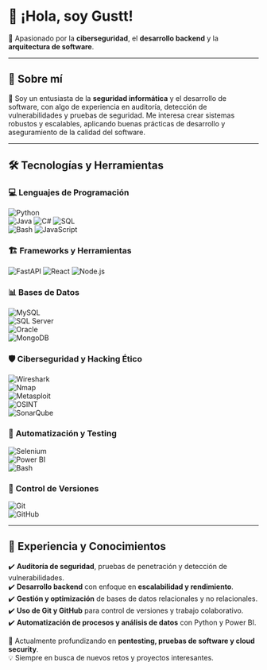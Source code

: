 # 👋 ¡Hola, soy Gustt!  

🚀 Apasionado por la **ciberseguridad**, el **desarrollo backend** y la **arquitectura de software**.  

---

## 🔹 Sobre mí  

🎯 Soy un entusiasta de la **seguridad informática** y el desarrollo de software, con algo de experiencia en auditoría, detección de vulnerabilidades y pruebas de seguridad. Me interesa crear sistemas robustos y escalables, aplicando buenas prácticas de desarrollo y aseguramiento de la calidad del software.  

---

## 🛠️ Tecnologías y Herramientas  

### 💻 **Lenguajes de Programación**  
![Python](https://img.shields.io/badge/Python-3776AB?style=for-the-badge&logo=python&logoColor=white)  
![Java](https://img.shields.io/badge/Java-ED8B00?style=for-the-badge&logo=java&logoColor=white) 
![C#](https://img.shields.io/badge/C%23-239120?style=for-the-badge&logo=c-sharp&logoColor=white)
![SQL](https://img.shields.io/badge/SQL-4479A1?style=for-the-badge&logo=MySQL&logoColor=white)  
![Bash](https://img.shields.io/badge/Bash-4EAA25?style=for-the-badge&logo=gnu-bash&logoColor=white) 
![JavaScript](https://img.shields.io/badge/JavaScript-F7DF1E?style=for-the-badge&logo=javascript&logoColor=black) 

### 🏗️ **Frameworks y Herramientas**  
![FastAPI](https://img.shields.io/badge/FastAPI-009688?style=for-the-badge&logo=fastapi&logoColor=white) 
![React](https://img.shields.io/badge/React-61DAFB?style=for-the-badge&logo=react&logoColor=black)
![Node.js](https://img.shields.io/badge/Node.js-339933?style=for-the-badge&logo=nodedotjs&logoColor=white)  

### 📊 **Bases de Datos**  
![MySQL](https://img.shields.io/badge/MySQL-4479A1?style=for-the-badge&logo=mysql&logoColor=white)  
![SQL Server](https://img.shields.io/badge/SQL%20Server-CC2927?style=for-the-badge&logo=microsoft-sql-server&logoColor=white)  
![Oracle](https://img.shields.io/badge/Oracle-F80000?style=for-the-badge&logo=oracle&logoColor=white)  
![MongoDB](https://img.shields.io/badge/MongoDB-47A248?style=for-the-badge&logo=mongodb&logoColor=white)  

### 🛡️ **Ciberseguridad y Hacking Ético**  
![Wireshark](https://img.shields.io/badge/Wireshark-1679A7?style=for-the-badge&logo=wireshark&logoColor=white)  
![Nmap](https://img.shields.io/badge/Nmap-004A7C?style=for-the-badge&logo=nmap&logoColor=white)  
![Metasploit](https://img.shields.io/badge/Metasploit-4E4E4E?style=for-the-badge&logo=metasploit&logoColor=white)  
![OSINT](https://img.shields.io/badge/OSINT-000000?style=for-the-badge&logo=opensourceinitiative&logoColor=white)  
![SonarQube](https://img.shields.io/badge/SonarQube-4E4E4E?style=for-the-badge&logo=sonarqube&logoColor=white)  

### 🔄 **Automatización y Testing**  
![Selenium](https://img.shields.io/badge/Selenium-43B02A?style=for-the-badge&logo=selenium&logoColor=white)  
![Power BI](https://img.shields.io/badge/Power%20BI-F2C811?style=for-the-badge&logo=power-bi&logoColor=black)  
![Bash](https://img.shields.io/badge/Bash-121011?style=for-the-badge&logo=gnu-bash&logoColor=white)  

### 📂 **Control de Versiones**  
![Git](https://img.shields.io/badge/Git-F05032?style=for-the-badge&logo=git&logoColor=white)  
![GitHub](https://img.shields.io/badge/GitHub-181717?style=for-the-badge&logo=github&logoColor=white)  

---

## 🚀 Experiencia y Conocimientos  

✔️ **Auditoría de seguridad**, pruebas de penetración y detección de vulnerabilidades.  
✔️ **Desarrollo backend** con enfoque en **escalabilidad y rendimiento**.  
✔️ **Gestión y optimización** de bases de datos relacionales y no relacionales.  
✔️ **Uso de Git y GitHub** para control de versiones y trabajo colaborativo.  
✔️ **Automatización de procesos y análisis de datos** con Python y Power BI.  

📌 Actualmente profundizando en **pentesting, pruebas de software y cloud security**.  
💡 Siempre en busca de nuevos retos y proyectos interesantes.  

